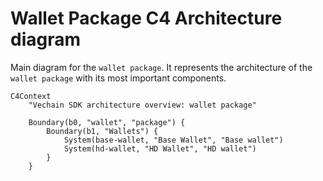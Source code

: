 # Wallet Package C4 Architecture diagram
Main diagram for the `wallet package`.
It represents the architecture of the `wallet package` with its most important components.

```mermaid
C4Context
    "Vechain SDK architecture overview: wallet package"

    Boundary(b0, "wallet", "package") {
        Boundary(b1, "Wallets") {
            System(base-wallet, "Base Wallet", "Base wallet")
            System(hd-wallet, "HD Wallet", "HD wallet")
        }
    }
```